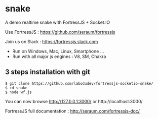 # snake
A demo realtime snake with  FortressJS + Socket.IO

Use FortressJS : https://github.com/seraum/fortressjs

Join us on Slack : https://fortressjs.slack.com

* Run on Windows, Mac, Linux, Smartphone ...
* Run with all major js engines : V8, SM, Chakra

3 steps installation with git
-----------------------------

```
$ git clone https://github.com/labodudev/fortressjs-socketio-snake/
$ cd snake
$ node wf.js
```

You can now browse http://127.0.0.1:3000/ or http://localhost:3000/

FortressJS full documentation : http://seraum.com/fortressjs-doc/
